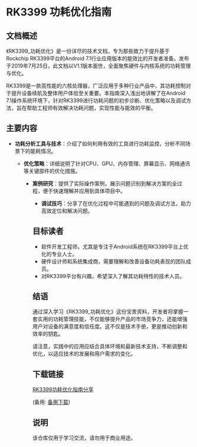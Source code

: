 # RK3399 功耗优化指南

## 文档概述

《RK3399_功耗优化》是一份详尽的技术文档，专为那些致力于提升基于Rockchip RK3399平台的Android 7.1行业应用版本的能效比的开发者准备。发布于2019年7月25日，此文档以V1.1版本面世，全面聚焦硬件与内核系统的功耗管理与优化。

RK3399是一款高性能的六核处理器，广泛应用于多种行业产品中，其功耗控制对于提升设备续航及整体用户体验至关重要。本指南深入浅出地讲解了在Android 7.1操作系统环境下，针对RK3399进行功耗问题的初步诊断、优化策略以及调试方法，旨在帮助工程师有效解决功耗问题，实现性能与能效的平衡。

## 主要内容

- **功耗分析工具与技术**：介绍了如何利用有效的工具进行功耗监控，分析不同场景下的能耗情况。

  - **优化策略**：详细说明了针对CPU、GPU、内存管理、屏幕显示、网络通讯等关键部件的优化措施。

    - **案例研究**：提供了实际操作案例，展示问题识别到解决方案的全过程，便于快速理解并应用到具体项目中。

      - **调试技巧**：分享了在优化过程中可能遇到的问题及调试方法，助力高效定位和解决问题。

      ## 目标读者

      - 软件开发工程师，尤其是专注于Android系统在RK3399平台上优化的专业人士。
      - 硬件设计师和系统集成商，需要理解和改善设备功耗表现的团队成员。
      - 对RK3399平台有兴趣，希望深入了解其功耗特性的技术人员。

      ## 结语

      通过深入学习《RK3399_功耗优化》这份宝贵资料，开发者将掌握一套实用的功耗管理技能，不仅能够提升产品的市场竞争力，还能增强用户对设备的满意度和信任度。这不仅是技术手册，更是推动创新和效率的钥匙。

      请注意，实践中的应用应结合具体环境和最新技术支持，不断调整和优化，以适应技术的发展和用户需求的变化。

      ## 下载链接
      [RK3399功耗优化指南分享](https://pan.quark.cn/s/e9cc8eb0e8f1) 

      (备用: [备用下载](https://pan.baidu.com/s/1WCkw7j-ET5fuGSfrEswLXQ?pwd=1234))

      ## 说明

      该仓库仅用于学习交流，请勿用于商业用途。
